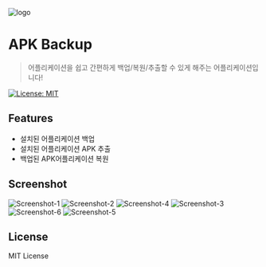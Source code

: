 ![logo](/assets/logo.png)

# APK Backup
> 어플리케이션을 쉽고 간편하게 백업/복원/추출할 수 있게 해주는 어플리케이션입니다!

[![License: MIT](https://img.shields.io/badge/Lecense-MIT%202.0-blue.svg)](https://github.com/prigic/APK-Backup-Android/blob/master/LICENSE)

## Features
- 설치된 어플리케이션 백업
- 설치된 어플리케이션 APK 추출
- 백업된 APK어플리케이션 복원

## Screenshot
![Screenshot-1](/assets/Screenshot-1.jpg)
![Screenshot-2](/assets/Screenshot-2.jpg)
![Screenshot-4](/assets/Screenshot-4.jpg)
![Screenshot-3](/assets/Screenshot-3.jpg)
![Screenshot-6](/assets/Screenshot-6.jpg)
![Screenshot-5](/assets/Screenshot-5.jpg)

## License
MIT License
